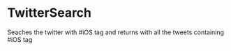 # TwitterSearch
Seaches the twitter with #iOS tag and returns with all the tweets containing #iOS tag
